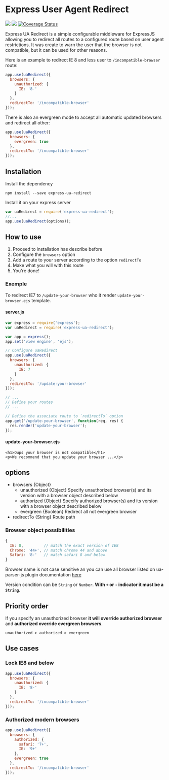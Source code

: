 # Express User Agent Redirect

![](https://travis-ci.org/world-gaming-fed/express-ua-redirect.svg?branch=master)
![](https://david-dm.org/world-gaming-fed/express-ua-redirect.svg)
[![Coverage Status](https://coveralls.io/repos/world-gaming-fed/express-ua-redirect/badge.svg?branch=master&service=github)](https://coveralls.io/github/world-gaming-fed/express-ua-redirect?branch=master)

Express UA Redirect is a simple configurable middleware for ExpressJS allowing you to redirect all routes to a configured route based on user agent restrictions.
It was create to warn the user that the browser is not compatible, but it can be used for other reasons.

Here is an example to redirect IE 8 and less user to `/incompatible-browser` route:
```js
app.use(uaRedirect({
  browsers: {
    unauthorized: {
      IE: '8-'
    }
  },
  redirectTo: '/incompatible-browser'
}));
```

There is also an evergreen mode to accept all automatic updated browsers and redirect all other:
```js
app.use(uaRedirect({
  browsers: {
    evergreen: true
  },
  redirectTo: '/incompatible-browser'
}));
```

## Installation

Install the dependency
```shell
npm install --save express-ua-redirect
```

Install it on your express server
```js
var uaRedirect = require('express-ua-redirect');
//...
app.use(uaRedirect(options));
```

## How to use

1. Proceed to installation has describe before
2. Configure the `browsers` option
3. Add a route to your server according to the option `redirectTo`
4. Make what you will with this route
5. You're done!

### Exemple

To redirect IE7 to `/update-your-browser` who it render `update-your-browser.ejs` template.

#### server.js
```js
var express = require('express');
var uaRedirect = require('express-ua-redirect');

var app = express();
app.set('view engine', 'ejs');

// Configure uaRedirect
app.use(uaRedirect({
  browsers: {
    unauthorized: {
      IE: 7
    }
  },
  redirectTo: '/update-your-browser'
}));

// ...
// Define your routes
// ...

// Define the associate route to `redirectTo` option
app.get('/update-your-browser', function(req, res) {
  res.render('update-your-browser');
});
```

#### update-your-browser.ejs
```ejs
<h1>Oups your browser is not compatible</h1>
<p>We recommend that you update your browser ...</p>
```

## options

- browsers {Object}
  - unauthorized {Object} Specify unauthorized browser(s) and its version with a browser object described below
  - authorized {Object} Specify authorized browser(s) and its version with a browser object described below
  - evergreen {Boolean} Redirect all not evergreen browser
- redirectTo {String} Route path

### Browser object possibilities

```js
{
  IE: 8,         // match the exact version of IE8
  Chrome: '44+', // match chrome 44 and above
  Safari: '8-'   // match safari 8 and below
}
```
Browser name is not case sensitive an you can use all browser listed on ua-parser-js plugin documentation [here](https://github.com/faisalman/ua-parser-js#methods)

Version condition can be `String` or `Number`. __With `+` or `-` indicator it must be a `String`__.

## Priority order
If you specify an unauthorized browser __it will override authorized browser__ and __authorized override evergreen browsers__.

    unauthorized > authorized > evergreen

## Use cases

### Lock IE8 and below
```js
app.use(uaRedirect({
  browsers: {
    unauthorized: {
      IE: '8-'
    }
  },
  redirectTo: '/incompatible-browser'
}));
```

### Authorized modern browsers
```js
app.use(uaRedirect({
  browsers: {
    authorized: {
      safari: '7+',
      IE: '9+'
    },
    evergreen: true
  },
  redirectTo: '/incompatible-browser'
}));
```
